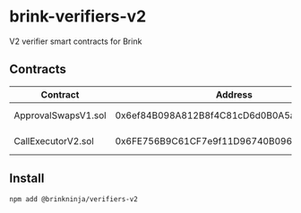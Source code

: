 # brink-verifiers-v2

V2 verifier smart contracts for Brink

## Contracts

| Contract | Address | Networks |
| --- | --- | --- |
| ApprovalSwapsV1.sol | 0x6ef84B098A812B8f4C81cD6d0B0A5a64d17C9B3e |[mainnet](https://etherscan.io/address/0x6ef84B098A812B8f4C81cD6d0B0A5a64d17C9B3e#code), [goerli](https://goerli.etherscan.io/address/0x6ef84B098A812B8f4C81cD6d0B0A5a64d17C9B3e#code)|
| CallExecutorV2.sol | 0x6FE756B9C61CF7e9f11D96740B096e51B64eBf13 |[mainnet](https://etherscan.io/address/0x6FE756B9C61CF7e9f11D96740B096e51B64eBf13#code), [goerli](https://goerli.etherscan.io/address/0x6FE756B9C61CF7e9f11D96740B096e51B64eBf13#code)|

## Install

`npm add @brinkninja/verifiers-v2`
